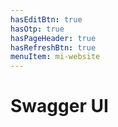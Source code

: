 ```yaml
---
hasEditBtn: true
hasOtp: true
hasPageHeader: true
hasRefreshBtn: true
menuItem: mi-website
---
```


# Swagger UI

<style>
  div.swagger-ui div.information-container div.info {margin: 12px 0 12px 0;}
  div.swagger-ui div.information-container div.info h1 {font-weight:500;font-size:1.50rem;}
  div.swagger-ui div.information-container div.info h2.title {font-size:24px;}
  div.swagger-ui div.information-container div.info h2:not(.title) {font-weight:600;font-size:1.20rem;}
  div.swagger-ui div.information-container div.info h3 {
    color: #b37400;
    font-weight: normal;
    font-style: normal;
    font-size: 18px;
    margin-top: 1rem;
    /* text-transform: uppercase; */
  }
  div.swagger-ui div.information-container div.info div.description pre code {
    background:#f2f6fa;
    border-left: 5px solid #c8daea;
    color:#212529;
    font-size:92%;
    font-weight:normal;
    line-height: 1.5;
    padding: 8px;
  }
  div.swagger-ui h3.opblock-tag small,
  div.swagger-ui div.information-container div.info li,
  div.swagger-ui div.information-container div.info a, 
  div.swagger-ui div.information-container div.info p, 
  div.swagger-ui div.information-container div.info table {font-size:1rem;}
  div.swagger-ui div.scheme-container {
    background:#fff;
    box-shadow:none;
    margin:0;
    padding:0;
}
</style>

<div id="swagger" class="hh-shield"></div>

<script>
  document.querySelector('div.hh-viewer').classList.add('hh-shield');

  function loadSwagger() {
    SwaggerUIBundle({
      dom_id: '#swagger',
      url: 'hagenhaus-hagenhaus-api-2.0.0-resolved.yaml',
      deepLinking: true,
      defaultModelsExpandDepth: 1,
      displayOperationId: false,
      layout: "BaseLayout",
      plugins: [],
      requestSnippetsEnabled: true,
      syntaxHighlight: {
        activate: true,
        theme: 'nord'
      },
      apisSorter: 'alpha',
      operationsSorter: function (a, b) {
        const order = { 'post': '0', 'get': '1', 'patch': '2', 'delete': '3' };
        return order[a.get('method')].localeCompare(order[b.get('method')]);
      }
    });
  }

  // var swaggerCssUrl = 'http://localhost:8080/swagger/dist/swagger-ui.css';
  // var swaggerScriptUrl = 'http://localhost:8080/swagger/dist/swagger-ui-bundle.js';
  var swaggerCssUrl = 'https://unpkg.com/swagger-ui-dist@5.18.2/swagger-ui.css';
  var swaggerScriptUrl = 'https://unpkg.com/swagger-ui-dist@5.18.2/swagger-ui-bundle.js';

  if(!document.querySelector(`link[href="${swaggerCssUrl}"]`)) {
    var swaggerCss = document.createElement('link');
    swaggerCss.rel = 'stylesheet';
    swaggerCss.type = 'text/css';
    swaggerCss.href = swaggerCssUrl;
    document.head.appendChild(swaggerCss);
  }

  if(document.querySelector(`script[src="${swaggerScriptUrl}"]`)) {
    loadSwagger();
  } else {
    var swaggerUiScript = document.createElement('script');
    swaggerUiScript.onload = function () {
      loadSwagger();
    };
    swaggerUiScript.src = swaggerScriptUrl;
    document.head.appendChild(swaggerUiScript);
  }
</script>

